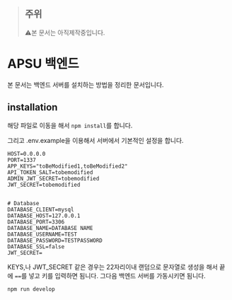 > ## 주위
> ⚠️본 문서는 아직제작중입니다.

# APSU 백엔드
본 문서는 백엔드 서버를 설치하는 방법을 정리한 문서입니다.

## installation

해당 파일로 이동을 해서 `npm install`를 합니다.

그리고 .env.example을 이용해서 서버에서 기본적인 설정을 합니다.

```
HOST=0.0.0.0
PORT=1337
APP_KEYS="toBeModified1,toBeModified2"
API_TOKEN_SALT=tobemodified
ADMIN_JWT_SECRET=tobemodified
JWT_SECRET=tobemodified


# Database
DATABASE_CLIENT=mysql
DATABASE_HOST=127.0.0.1
DATABASE_PORT=3306
DATABASE_NAME=DATABASE NAME
DATABASE_USERNAME=TEST
DATABASE_PASSWORD=TESTPASSWORD
DATABASE_SSL=false
JWT_SECRET=
```
KEYS,나 JWT_SECRET 같은 경우는 22자리이내 랜덤으로 문자열로 생성을 해서 끝에 `==`를 넣고 키를 입력하면 됨니다.
그다음 백엔드 서버를 가동시키면 됨니다.

```
npm run develop
```



